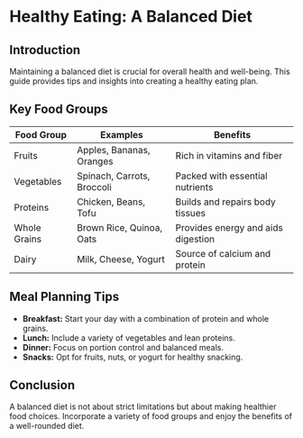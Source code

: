 
# Healthy Eating: A Balanced Diet

## Introduction
Maintaining a balanced diet is crucial for overall health and well-being. This guide provides tips and insights into creating a healthy eating plan.

## Key Food Groups
| Food Group       | Examples                     | Benefits                           |
| ---------------- | ---------------------------- | ---------------------------------- |
| Fruits           | Apples, Bananas, Oranges     | Rich in vitamins and fiber         |
| Vegetables       | Spinach, Carrots, Broccoli   | Packed with essential nutrients    |
| Proteins         | Chicken, Beans, Tofu         | Builds and repairs body tissues    |
| Whole Grains     | Brown Rice, Quinoa, Oats     | Provides energy and aids digestion |
| Dairy            | Milk, Cheese, Yogurt         | Source of calcium and protein      |

## Meal Planning Tips
- **Breakfast:** Start your day with a combination of protein and whole grains.
- **Lunch:** Include a variety of vegetables and lean proteins.
- **Dinner:** Focus on portion control and balanced meals.
- **Snacks:** Opt for fruits, nuts, or yogurt for healthy snacking.

## Conclusion
A balanced diet is not about strict limitations but about making healthier food choices. Incorporate a variety of food groups and enjoy the benefits of a well-rounded diet.

